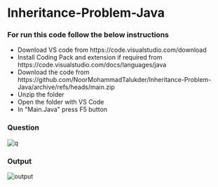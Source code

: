 # Inheritance-Problem-Java
<h3>For run this code follow the below instructions </h3>
<ul>
  <li> Download VS code from https://code.visualstudio.com/download </li>
  <li> Install Coding Pack and extension if required from https://code.visualstudio.com/docs/languages/java </li>
  <li> Download the code from https://github.com/NoorMohammadTalukder/Inheritance-Problem-Java/archive/refs/heads/main.zip </li>
  <li>Unzip the folder </li>
  <li>Open the folder with VS Code </li>
  <li>In "Main.Java" press F5 button </li>
</ul>

<h3>Question </h3>

![q](https://user-images.githubusercontent.com/63577979/198289484-28026a42-7b87-417e-8f07-18f19a14fd16.JPG)

<h3>Output </h3>

![output](https://user-images.githubusercontent.com/63577979/198289528-6f1d2c9f-7528-4d48-9a3e-b1a15fa62e48.jpg)

